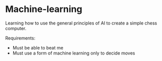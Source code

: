 # Machine-learning

Learning how to use the general principles of AI to create a simple chess computer.

Requirements:
* Must be able to beat me
* Must use a form of machine learning only to decide moves
